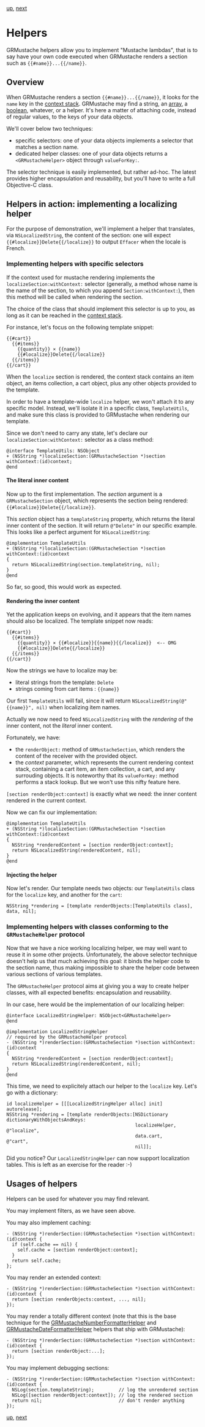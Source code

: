 [up](../runtime.md), [next](../number_formatting.md)

Helpers
=======

GRMustache helpers allow you to implement "Mustache lambdas", that is to say have your own code executed when GRMustache renders a section such as `{{#name}}...{{/name}}`.

## Overview

When GRMustache renders a section `{{#name}}...{{/name}}`, it looks for the `name` key in the [context stack](context_stack.md). GRMustache may find a string, an [array](loops.md), a [boolean](booleans.md), whatever, or a helper. It's here a matter of attaching code, instead of regular values, to the keys of your data objects.

We'll cover below two techniques:

- specific selectors: one of your data objects implements a selector that matches a section name.
- dedicated helper classes: one of your data objects returns a `<GRMustacheHelper>` object through `valueForKey:`.

The selector technique is easily implemented, but rather ad-hoc. The latest provides higher encapsulation and reusability, but you'll have to write a full Objective-C class.

## Helpers in action: implementing a localizing helper

For the purpose of demonstration, we'll implement a helper that translates, via `NSLocalizedString`, the content of the section: one will expect `{{#localize}}Delete{{/localize}}` to output `Effacer` when the locale is French.

### Implementing helpers with specific selectors

If the context used for mustache rendering implements the `localizeSection:withContext:` selector (generally, a method whose name is the name of the section, to which you append `Section:withContext:`), then this method will be called when rendering the section.

The choice of the class that should implement this selector is up to you, as long as it can be reached in the [context stack](context_stack.md).

For instance, let's focus on the following template snippet:

    {{#cart}}
      {{#items}}
        {{quantity}} × {{name}}
        {{#localize}}Delete{{/localize}}
      {{/items}}
    {{/cart}}

When the `localize` section is rendered, the context stack contains an item object, an items collection, a cart object, plus any other objects provided to the template.

In order to have a template-wide `localize` helper, we won't attach it to any specific model. Instead, we'll isolate it in a specific class, `TemplateUtils`, and make sure this class is provided to GRMustache when rendering our template.

Since we don't need to carry any state, let's declare our `localizeSection:withContext:` selector as a class method:

    @interface TemplateUtils: NSObject
    + (NSString *)localizeSection:(GRMustacheSection *)section withContext:(id)context;
    @end



#### The literal inner content

Now up to the first implementation. The _section_ argument is a `GRMustacheSection` object, which represents the section being rendered: `{{#localize}}Delete{{/localize}}`.

This _section_ object has a `templateString` property, which returns the literal inner content of the section. It will return `@"Delete"` in our specific example. This looks like a perfect argument for `NSLocalizedString`:

    @implementation TemplateUtils
    + (NSString *)localizeSection:(GRMustacheSection *)section withContext:(id)context
    {
      return NSLocalizedString(section.templateString, nil);
    }
    @end

So far, so good, this would work as expected.

#### Rendering the inner content

Yet the application keeps on evolving, and it appears that the item names should also be localized. The template snippet now reads:

    {{#cart}}
      {{#items}}
        {{quantity}} × {{#localize}}{{name}}{{/localize}}  <-- OMG
        {{#localize}}Delete{{/localize}}
      {{/items}}
    {{/cart}}

Now the strings we have to localize may be:

- literal strings from the template: `Delete`
- strings coming from cart items : `{{name}}`

Our first `TemplateUtils` will fail, since it will return `NSLocalizedString(@"{{name}}", nil)` when localizing item names.

Actually we now need to feed `NSLocalizedString` with the _rendering_ of the inner content, not the _literal_ inner content.

Fortunately, we have:

- the `renderObject:` method of `GRMustacheSection`, which renders the content of the receiver with the provided object. 
- the _context_ parameter, which represents the current rendering context stack, containing a cart item, an item collection, a cart, and any surrouding objects. It is noteworthy that its `valueForKey:` method performs a stack lookup. But we won't use this nifty feature here.

`[section renderObject:context]` is exactly what we need: the inner content rendered in the current context.

Now we can fix our implementation:

    @implementation TemplateUtils
    + (NSString *)localizeSection:(GRMustacheSection *)section withContext:(id)context
    {
      NSString *renderedContent = [section renderObject:context];
      return NSLocalizedString(renderedContent, nil);
    }
    @end

#### Injecting the helper

Now let's render. Our template needs two objects: our `TemplateUtils` class for the `localize` key, and another for the `cart`:

    NSString *rendering = [template renderObjects:[TemplateUtils class], data, nil];

### Implementing helpers with classes conforming to the `GRMustacheHelper` protocol

Now that we have a nice working localizing helper, we may well want to reuse it in some other projects. Unfortunately, the above selector technique doesn't help us that much achieving this goal: it binds the helper code to the section name, thus making impossible to share the helper code between various sections of various templates.

The `GRMustacheHelper` protocol aims at giving you a way to create helper classes, with all expected benefits: encapsulation and reusability.

In our case, here would be the implementation of our localizing helper:

    @interface LocalizedStringHelper: NSObject<GRMustacheHelper>
    @end
    
    @implementation LocalizedStringHelper
    // required by the GRMustacheHelper protocol
    - (NSString *)renderSection:(GRMustacheSection *)section withContext:(id)context
    {
      NSString *renderedContent = [section renderObject:context];
      return NSLocalizedString(renderedContent, nil);
    }
    @end

This time, we need to explicitely attach our helper to the `localize` key. Let's go with a dictionary:
    
    id localizeHelper = [[[LocalizedStringHelper alloc] init] autorelease];
    NSString *rendering = [template renderObjects:[NSDictionary dictionaryWithObjectsAndKeys:
                                                   localizeHelper, @"localize",
                                                   data.cart,      @"cart",
                                                   nil]];

Did you notice? Our `LocalizedStringHelper` can now support localization tables. This is left as an exercise for the reader :-)

## Usages of helpers

Helpers can be used for whatever you may find relevant.

You may implement filters, as we have seen above.

You may also implement caching:

    - (NSString *)renderSection:(GRMustacheSection *)section withContext:(id)context {
      if (self.cache == nil) {
        self.cache = [section renderObject:context];
      }
      return self.cache;
    };

You may render an extended context:

    - (NSString *)renderSection:(GRMustacheSection *)section withContext:(id)context {
      return [section renderObjects:context, ..., nil];
    });

You may render a totally different context (note that this is the base technique for the [GRMustacheNumberFormatterHelper](number_formatting.md) and [GRMustacheDateFormatterHelper](date_formatting.md) helpers that ship with GRMustache):

    - (NSString *)renderSection:(GRMustacheSection *)section withContext:(id)context {
      return [section renderObject:...];
    });

You may implement debugging sections:

    - (NSString *)renderSection:(GRMustacheSection *)section withContext:(id)context {
      NSLog(section.templateString);         // log the unrendered section 
      NSLog([section renderObject:context]); // log the rendered section 
      return nil;                            // don't render anything
    });

[up](../runtime.md), [next](../number_formatting.md)
